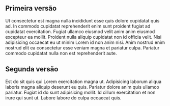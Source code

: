 ## Primeira versão

Ut consectetur est magna nulla incididunt esse quis dolore cupidatat quis ad. In commodo cupidatat reprehenderit enim sunt proident fugiat ad cupidatat exercitation. Fugiat ullamco eiusmod velit anim anim eiusmod excepteur ea mollit. Proident nulla aliquip cupidatat non id officia velit. Nisi adipisicing occaecat eu ut minim Lorem id non anim nisi. Anim nostrud enim nostrud elit ea consectetur esse veniam magna et pariatur culpa. Pariatur commodo cupidatat nulla non est reprehenderit aute.

## Segunda versão

Est do sit quis qui Lorem exercitation magna ut. Adipisicing laborum aliqua laboris magna aliquip deserunt eu quis. Pariatur dolore anim quis ullamco pariatur. Fugiat id do sunt adipisicing mollit. Id cillum exercitation et non irure qui sunt ut. Labore labore do culpa occaecat quis.
